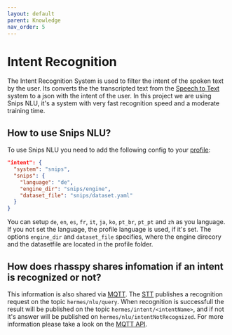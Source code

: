 ```yaml
---
layout: default
parent: Knowledge
nav_order: 5
---
```


# Intent Recognition

The Intent Recognition System is used to filter the intent of the spoken text by the user. 
Its converts the the transcripted text from the [Speech to Text](/pages/knowledge/speech-to-text) system to a json with the intent of the user.
In this project we are using Snips NLU, it's a system with very fast recognition speed and a moderate training time.

## How to use Snips NLU?
To use Snips NLU you need to add the following config to your [profile](/pages/knowledge/profile):
```json
"intent": {
  "system": "snips",
  "snips": {
    "language": "de",
    "engine_dir": "snips/engine",
    "dataset_file": "snips/dataset.yaml"
  }
}
```
You can setup ``de``, ``en``, ``es``, ``fr``, ``it``, ``ja``, ``ko``, ``pt_br``, ``pt_pt`` and ``zh`` as you language. If you not set the language, the profile language is used, if it's set.
The options ``engine_dir`` and ``dataset_file`` specifies, where the engine direcory and the datasetfile are located in the profile folder.

## How does rhasspy shares infomation if an intent is recognized or not?
This information is also shared via [MQTT](/pages/knowledge/mqtt).
The [STT](/pages/knowledge/speech-to-text) publishes a recognition request on the topic ``hermes/nlu/query``.
When recognition is successfull the result will be published on the topic ``hermes/intent/<intentName>``, 
and if not  it's answer will be published on ``hermes/nlu/intentNotRecognized``. For more information please take a look on the [MQTT API](https://rhasspy.readthedocs.io/en/latest/reference/#natural-language-understanding).